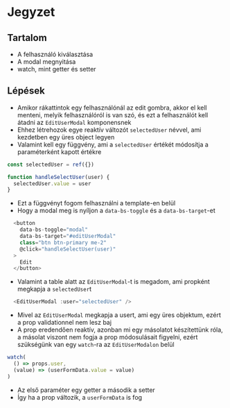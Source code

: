 # Jegyzet

## Tartalom

- A felhasználó kiválasztása
- A modal megnyitása
- watch, mint getter és setter

## Lépések

- Amikor rákattintok egy felhasználónál az edit gombra, akkor el kell menteni, melyik felhasználóról is van szó, és ezt a felhasználót kell átadni az `EditUserModal` komponensnek
- Ehhez létrehozok egye reaktív változót `selectedUser` névvel, ami kezdetben egy üres object legyen
- Valamint kell egy függvény, ami a `selectedUser` értékét módosítja a paraméterként kapott értékre

```js
const selectedUser = ref({})

function handleSelectUser(user) {
  selectedUser.value = user
}
```

- Ezt a függvényt fogom felhasználni a template-en belül
- Hogy a modal meg is nyíljon a `data-bs-toggle` és a `data-bs-target`-et

```js
  <button
    data-bs-toggle="modal"
    data-bs-target="#editUserModal"
    class="btn btn-primary me-2"
    @click="handleSelectUser(user)"
  >
    Edit
  </button>
```

- Valamint a table alatt az `EditUserModal`-t is megadom, ami propként megkapja a `selectedUser`t

```js
  <EditUserModal :user="selectedUser" />
```

- Mivel az `EditUserModal` megkapja a usert, ami egy üres objektum, ezért a prop validationnel nem lesz baj
- A prop eredendően reaktív, azonban mi egy másolatot készítettünk róla, a másolat viszont nem fogja a prop módosulásait figyelni, ezért szükségünk van egy `watch`-ra az `EditUserModalon` belül

```js
watch(
  () => props.user,
  (value) => (userFormData.value = value)
)
```

- Az első paraméter egy getter a második a setter
- Így ha a prop változik, a `userFormData` is fog
